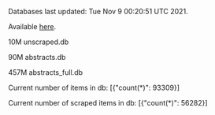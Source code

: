 Databases last updated: Tue Nov  9 00:20:51 UTC 2021. 

Available [here](https://github.com/cbeauhilton/ash-db/releases).

10M	unscraped.db

90M	abstracts.db

457M	abstracts_full.db

Current number of items in db:
[{"count(*)": 93309}]

Current number of scraped items in db:
[{"count(*)": 56282}]
